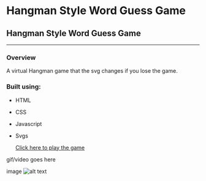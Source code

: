 # Hangman Style Word Guess Game

## Hangman Style Word Guess Game ##
---

### Overview ###
A virtual Hangman game that the svg changes if you lose the game.

### Built using: ###

- HTML
- CSS
- Javascript
- Svgs

	[Click here to play the game](https://clawrence005.github.io/Word-Guess-Game/)

gif/video goes here

image ![alt text](image.jpg)
